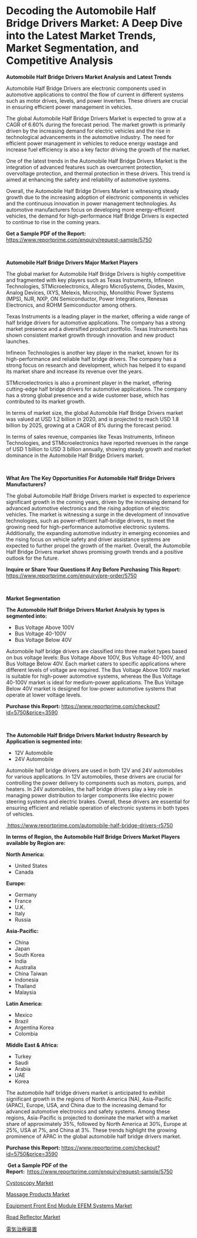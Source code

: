 <p><h1>Decoding the Automobile Half Bridge Drivers Market: A Deep Dive into the Latest Market Trends, Market Segmentation, and Competitive Analysis</h1></p><p><strong>Automobile Half Bridge Drivers Market Analysis and Latest Trends</strong></p>
<p><p>Automobile Half Bridge Drivers are electronic components used in automotive applications to control the flow of current in different systems such as motor drives, levels, and power inverters. These drivers are crucial in ensuring efficient power management in vehicles.</p><p>The global Automobile Half Bridge Drivers Market is expected to grow at a CAGR of 6.60% during the forecast period. The market growth is primarily driven by the increasing demand for electric vehicles and the rise in technological advancements in the automotive industry. The need for efficient power management in vehicles to reduce energy wastage and increase fuel efficiency is also a key factor driving the growth of the market.</p><p>One of the latest trends in the Automobile Half Bridge Drivers Market is the integration of advanced features such as overcurrent protection, overvoltage protection, and thermal protection in these drivers. This trend is aimed at enhancing the safety and reliability of automotive systems.</p><p>Overall, the Automobile Half Bridge Drivers Market is witnessing steady growth due to the increasing adoption of electronic components in vehicles and the continuous innovation in power management technologies. As automotive manufacturers focus on developing more energy-efficient vehicles, the demand for high-performance Half Bridge Drivers is expected to continue to rise in the coming years.</p></p>
<p><strong>Get a Sample PDF of the Report:&nbsp;</strong> <a href="https://www.reportprime.com/enquiry/request-sample/5750">https://www.reportprime.com/enquiry/request-sample/5750</a></p>
<p>&nbsp;</p>
<p><strong>Automobile Half Bridge Drivers Major Market Players</strong></p>
<p><p>The global market for Automobile Half Bridge Drivers is highly competitive and fragmented with key players such as Texas Instruments, Infineon Technologies, STMicroelectronics, Allegro MicroSystems, Diodes, Maxim, Analog Devices, IXYS, Melexis, Microchip, Monolithic Power Systems (MPS), NJR, NXP, ON Semiconductor, Power Integrations, Renesas Electronics, and ROHM Semiconductor among others.</p><p>Texas Instruments is a leading player in the market, offering a wide range of half bridge drivers for automotive applications. The company has a strong market presence and a diversified product portfolio. Texas Instruments has shown consistent market growth through innovation and new product launches.</p><p>Infineon Technologies is another key player in the market, known for its high-performance and reliable half bridge drivers. The company has a strong focus on research and development, which has helped it to expand its market share and increase its revenue over the years.</p><p>STMicroelectronics is also a prominent player in the market, offering cutting-edge half bridge drivers for automotive applications. The company has a strong global presence and a wide customer base, which has contributed to its market growth.</p><p>In terms of market size, the global Automobile Half Bridge Drivers market was valued at USD 1.2 billion in 2020, and is projected to reach USD 1.8 billion by 2025, growing at a CAGR of 8% during the forecast period.</p><p>In terms of sales revenue, companies like Texas Instruments, Infineon Technologies, and STMicroelectronics have reported revenues in the range of USD 1 billion to USD 3 billion annually, showing steady growth and market dominance in the Automobile Half Bridge Drivers market.</p></p>
<p>&nbsp;</p>
<p><strong>What Are The Key Opportunities For Automobile Half Bridge Drivers Manufacturers?</strong></p>
<p><p>The global Automobile Half Bridge Drivers market is expected to experience significant growth in the coming years, driven by the increasing demand for advanced automotive electronics and the rising adoption of electric vehicles. The market is witnessing a surge in the development of innovative technologies, such as power-efficient half-bridge drivers, to meet the growing need for high-performance automotive electronic systems. Additionally, the expanding automotive industry in emerging economies and the rising focus on vehicle safety and driver assistance systems are expected to further propel the growth of the market. Overall, the Automobile Half Bridge Drivers market shows promising growth trends and a positive outlook for the future.</p></p>
<p><strong>Inquire or Share Your Questions If Any Before Purchasing This Report:</strong> <a href="https://www.reportprime.com/enquiry/pre-order/5750">https://www.reportprime.com/enquiry/pre-order/5750</a></p>
<p>&nbsp;</p>
<p><strong>Market Segmentation</strong></p>
<p><strong>The Automobile Half Bridge Drivers Market Analysis by types is segmented into:</strong></p>
<p><ul><li>Bus Voltage Above 100V</li><li>Bus Voltage 40-100V</li><li>Bus Voltage Below 40V</li></ul></p>
<p><p>Automobile half bridge drivers are classified into three market types based on bus voltage levels: Bus Voltage Above 100V, Bus Voltage 40-100V, and Bus Voltage Below 40V. Each market caters to specific applications where different levels of voltage are required. The Bus Voltage Above 100V market is suitable for high-power automotive systems, whereas the Bus Voltage 40-100V market is ideal for medium-power applications. The Bus Voltage Below 40V market is designed for low-power automotive systems that operate at lower voltage levels.</p></p>
<p><strong>Purchase this Report:&nbsp;</strong><a href="https://www.reportprime.com/checkout?id=5750&price=3590">https://www.reportprime.com/checkout?id=5750&price=3590</a></p>
<p>&nbsp;</p>
<p><strong>The Automobile Half Bridge Drivers Market Industry Research by Application is segmented into:</strong></p>
<p><ul><li>12V Automobile</li><li>24V Automobile</li></ul></p>
<p><p>Automobile half bridge drivers are used in both 12V and 24V automobiles for various applications. In 12V automobiles, these drivers are crucial for controlling the power delivery to components such as motors, pumps, and heaters. In 24V automobiles, the half bridge drivers play a key role in managing power distribution to larger components like electric power steering systems and electric brakes. Overall, these drivers are essential for ensuring efficient and reliable operation of electronic systems in both types of vehicles.</p></p>
<p><a href="https://www.reportprime.com/automobile-half-bridge-drivers-r5750">&nbsp;https://www.reportprime.com/automobile-half-bridge-drivers-r5750</a></p>
<p><strong>In terms of Region, the Automobile Half Bridge Drivers Market Players available by Region are:</strong></p>
<p>
    <p> <strong> North America: </strong>
        <ul>
            <li>United States</li>
            <li>Canada</li>
        </ul>
        </p> 
    <p> <strong> Europe: </strong>
        <ul>
            <li>Germany</li>
            <li>France</li>
            <li>U.K.</li>
            <li>Italy</li>
            <li>Russia</li>
        </ul>
        </p> 
    <p> <strong> Asia-Pacific: </strong>
        <ul>
            <li>China</li>
            <li>Japan</li>
            <li>South Korea</li>
            <li>India</li>
            <li>Australia</li>
            <li>China Taiwan</li>
            <li>Indonesia</li>
            <li>Thailand</li>
            <li>Malaysia</li>
        </ul>
        </p> 
    <p> <strong> Latin America: </strong>
        <ul>
            <li>Mexico</li>
            <li>Brazil</li>
            <li>Argentina Korea</li>
            <li>Colombia</li>
        </ul>
        </p> 
    <p> <strong> Middle East & Africa: </strong>
        <ul>
            <li>Turkey</li>
            <li>Saudi</li>
            <li>Arabia</li>
            <li>UAE</li>
            <li>Korea</li>
        </ul>
    </p>
    </p>
<p><p>The automobile half bridge drivers market is anticipated to exhibit significant growth in the regions of North America (NA), Asia-Pacific (APAC), Europe, USA, and China due to the increasing demand for advanced automotive electronics and safety systems. Among these regions, Asia-Pacific is projected to dominate the market with a market share of approximately 35%, followed by North America at 30%, Europe at 25%, USA at 7%, and China at 3%. These trends highlight the growing prominence of APAC in the global automobile half bridge drivers market.</p></p>
<p><strong>Purchase this Report: </strong><a href="https://www.reportprime.com/checkout?id=5750&price=3590">https://www.reportprime.com/checkout?id=5750&price=3590</a></p>
<p>&nbsp;<strong>Get a Sample PDF of the Report:&nbsp;&nbsp;</strong><a href="https://www.reportprime.com/enquiry/request-sample/5750">https://www.reportprime.com/enquiry/request-sample/5750</a></p>
<p><strong></strong></p>
<p><p><a href="https://www.linkedin.com/pulse/cystoscopy-market-insights-cagr-trends-growth-strategies-j4ute">Cystoscopy Market</a></p><p><a href="https://issuu.com/reportprime-2/docs/massage-products-market-size-2030.pptx">Massage Products Market</a></p><p><a href="https://github.com/RyleeBauch2023/Market-Research-Report-List-1/blob/main/equipment-front-end-module-efem-systems-market.md">Equipment Front End Module EFEM Systems Market</a></p><p><a href="https://issuu.com/reportprime-2/docs/road-reflector-market-size-2030.pptx">Road Reflector Market</a></p><p><a href="https://github.com/EthanMorar2011/Market-Research-Report-List-1/blob/main/308650374429.md">電気治療装置</a></p></p>